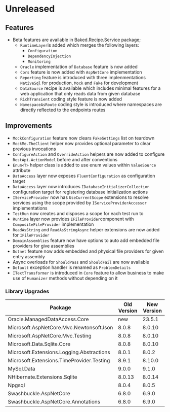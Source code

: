 # Unreleased

## Features

- Beta features are available in Baked.Recipe.Service package;
  - `RuntimeLayer`is added which merges the following layers:
      - `Configuration`
      - `DependencyInjection`
      - `Monitoring`
  - `Oracle` implementation of `Database` feature is now added
  - `Cors` feature is now added with `AspNetCore` implementation
  - `Reporting` feature is introduced with three implenmentations `NativeSql`
    for production, `Mock` and `Fake` for development
  - `DataSource` recipe is available which includes minimal features for a web
    application that only reads data from given database
  - `RichTransient` coding style feature is now added
  - `NamespaceAsRoute` coding style is introduced where namespaces are directly
    reflected to the endpoints routes

## Improvements

- `MockConfiguration` feature now clears `FakeSettings` list on teardown
- `MockMe.TheClient` helper now provides optional parameter to clear previous
  invocations
- `ConfigureAction` and `OverrideAction` helpers are now added to configure
  `RestApi.ActionModel` before and after conventions
- `Enum<T>` helper class is added to use enum values within `ValueSource`
  attribute
- `DataAccess` layer now exposes `FluentConfiguration` as configuration target
- `DataAccess` layer now introduces `IDatabaseInitializerCollection`
  configuration target for registering database initialization actions
- `IServiceProvider` now has `UseCurrentScope` extensions to resolve services
  using the scope provided by `IServiceProviderAccessor` implementations
- `TestRun` now creates and disposes a scope for each test run to
- `Runtime` layer now provides `IFileProvider`component with
  `CompositeFileProvider` implementation
- `ReadAsString` and `ReadAsStringAsync` helper extensions are now added for
  `IFileProvider`
- `DomainAssemblies` feature now have options to auto add embedded file
  providers for give assemblies
- `Dotnet` feature now adds embedded and physical file providers for given
  entry assembly
- Async overloads for `ShouldPass` and `ShouldFail` are now available
- `Default` exception handler is renamed as `ProblemDetails`
- `ITextTransformer` is introduced in `Core` feature to allow business to make
  use of `Humanizer` methods without depending on it

### Library Upgrades

| Package                                   | Old Version | New Version |
| ----------------------------------------- | ----------- | ----------- |
| Oracle.ManagedDataAccess.Core             | new         | 23.5.1      |
| Microsoft.AspNetCore.Mvc.NewtonsoftJson   | 8.0.8       | 8.0.10      |
| Microsoft.AspNetCore.Mvc.Testing          | 8.0.8       | 8.0.10      |
| Microsoft.Data.Sqlite.Core                | 8.0.8       | 8.0.10      |
| Microsoft.Extensions.Logging.Abstractions | 8.0.1       | 8.0.2       |
| Microsoft.Extensions.TimeProvider.Testing | 8.9.1       | 8.10.0      |
| MySql.Data                                | 9.0.0       | 9.1.0       |
| NHibernate.Extensions.Sqlite              | 8.0.13      | 8.0.14      |
| Npgsql                                    | 8.0.4       | 8.0.5       |
| Swashbuckle.AspNetCore                    | 6.8.0       | 6.9.0       |
| Swashbuckle.AspNetCore.Annotations        | 6.8.0       | 6.9.0       |
